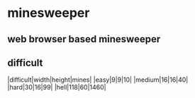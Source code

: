 # minesweeper
## web browser based minesweeper
## difficult
|difficult|width|height|mines|
|easy|9|9|10|
|medium|16|16|40|
|hard|30|16|99|
|hell|118|60|1460|
